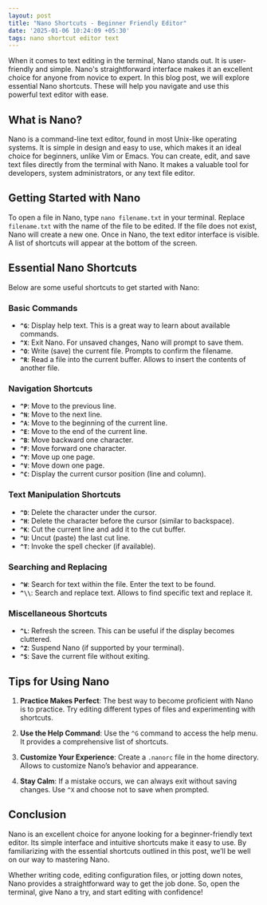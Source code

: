 ```yaml
---
layout: post
title: "Nano Shortcuts - Beginner Friendly Editor"
date: '2025-01-06 10:24:09 +05:30'
tags: nano shortcut editor text
---
```


When it comes to text editing in the terminal, Nano stands out. It is user-friendly and simple. Nano's straightforward interface makes it an excellent choice for anyone from novice to expert. In this blog post, we will explore essential Nano shortcuts. These will help you navigate and use this powerful text editor with ease.

## What is Nano?

Nano is a command-line text editor, found in most Unix-like operating systems. It is simple in design and easy to use, which makes it an ideal choice for beginners, unlike Vim or Emacs. You can create, edit, and save text files directly from the terminal with Nano. It makes a valuable tool for developers, system administrators, or any text file editor.

## Getting Started with Nano

To open a file in Nano, type `nano filename.txt` in your terminal. Replace `filename.txt` with the name of the file to be edited. If the file does not exist, Nano will create a new one. Once in Nano, the text editor interface is visible. A list of shortcuts will appear at the bottom of the screen.

## Essential Nano Shortcuts

Below are some useful shortcuts to get started with Nano:

### Basic Commands

- **`^G`**: Display help text. This is a great way to learn about available commands.
- **`^X`**: Exit Nano. For unsaved changes, Nano will prompt to save them.
- **`^O`**: Write (save) the current file. Prompts to confirm the filename.
- **`^R`**: Read a file into the current buffer. Allows to insert the contents of another file.

### Navigation Shortcuts

- **`^P`**: Move to the previous line.
- **`^N`**: Move to the next line.
- **`^A`**: Move to the beginning of the current line.
- **`^E`**: Move to the end of the current line.
- **`^B`**: Move backward one character.
- **`^F`**: Move forward one character.
- **`^Y`**: Move up one page.
- **`^V`**: Move down one page.
- **`^C`**: Display the current cursor position (line and column).

### Text Manipulation Shortcuts

- **`^D`**: Delete the character under the cursor.
- **`^H`**: Delete the character before the cursor (similar to backspace).
- **`^K`**: Cut the current line and add it to the cut buffer.
- **`^U`**: Uncut (paste) the last cut line.
- **`^T`**: Invoke the spell checker (if available).

### Searching and Replacing

- **`^W`**: Search for text within the file. Enter the text to be found.
- **`^\\`**: Search and replace text. Allows to find specific text and replace it.

### Miscellaneous Shortcuts

- **`^L`**: Refresh the screen. This can be useful if the display becomes cluttered.
- **`^Z`**: Suspend Nano (if supported by your terminal).
- **`^S`**: Save the current file without exiting.

## Tips for Using Nano

1. **Practice Makes Perfect**: The best way to become proficient with Nano is to practice. Try editing different types of files and experimenting with shortcuts.

2. **Use the Help Command**: Use the `^G` command to access the help menu. It provides a comprehensive list of shortcuts.

3. **Customize Your Experience**: Create a `.nanorc` file in the home directory. Allows to customize Nano’s behavior and appearance.

4. **Stay Calm**: If a mistake occurs, we can always exit without saving changes. Use `^X` and choose not to save when prompted.

## Conclusion

Nano is an excellent choice for anyone looking for a beginner-friendly text editor. Its simple interface and intuitive shortcuts make it easy to use. By familiarizing with the essential shortcuts outlined in this post, we’ll be well on our way to mastering Nano.

Whether writing code, editing configuration files, or jotting down notes, Nano provides a straightforward way to get the job done. So, open the terminal, give Nano a try, and start editing with confidence!
